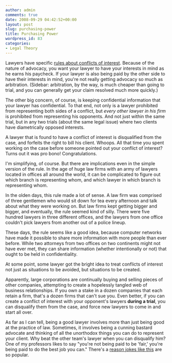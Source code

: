 ```yaml
---
author: admin
comments: true
date: 2008-09-29 04:42:52+00:00
layout: post
slug: purchasing-power
title: Purchasing Power
wordpress_id: 83
categories:
- Legal Theory
---
```


Lawyers have specific [rules about conflicts of interest](http://www.law.cornell.edu/ethics/aba/current/ABA_CODE.HTM#Rule_1.7). Because of the nature of advocacy, you want your lawyer to have your interests in mind as he earns his paycheck. If your lawyer is also being paid by the other side to have their interests in mind, you're not really getting advocacy so much as arbitration. (Sidebar: arbitration, by the way, is much cheaper than going to trial, and you can generally get your claim resolved much more quickly.)

The other big concern, of course, is keeping confidential information that your lawyer has confidential. To that end, not only is a lawyer prohibited from representing both sides of a conflict, but _every other lawyer in his firm_ is prohibited from representing his opponents. And not just within the same trial, but in any two trials (about the same legal issue) where two clients have diametrically opposed interests.<!-- more -->

A lawyer that is found to have a conflict of interest is disqualified from the case, and forfeits the right to bill his client. Whoops. All that time you spent working on the case before someone pointed out your conflict of interest? Turns out it was pro bono! Congratulations.

I'm simplifying, of course. But there are implications even in the simple version of the rule. In the age of huge law firms with an army of lawyers located in offices all around the world, it can be complicated to figure out which branch is representing whom, and which lawyer in which branch is representing whom.

In the olden days, this rule made a lot of sense. A law firm was comprised of three gentlemen who would sit down for tea every afternoon and talk about what they were working on. But law firms kept getting bigger and bigger, and eventually, the rule seemed kind of silly. There were five hundred lawyers in three different offices, and the lawyers from one office couldn't pick lawyers from another out of a police lineup.

These days, the rule seems like a good idea, because computer networks have made it possible to share more information with more people than ever before. While two attorneys from two offices on two continents might not have ever met, they can share information (whether intentionally or not) that ought to be held in confidentiality.

At some point, some lawyer got the bright idea to treat conflicts of interest not just as situations to be avoided, but situations to be created.

Apparently, large corporations are continually buying and selling pieces of other companies, attempting to create a hopelessly tangled web of business relationships. If you own a stake in a dozen companies that each retain a firm, that's a dozen firms that can't sue you. Even better, if you can create a conflict of interest with your opponent's lawyers **during a trial**, you can disqualify them from the case, and force new lawyers to come in and start all over.

As far as I can tell, being a good lawyer involves more than just being good at the practice of law. Sometimes, it involves being a cunning bastard advocate and thinking of all the unorthodox things you can do to represent your client. Why beat the other team's lawyer when you can disqualify him? One of my professors likes to say "you're not being paid to be 'fair,' you're being paid to do the best job you can." There's a [reason jokes like this](http://www.ahajokes.com/law019.html) are so popular.
